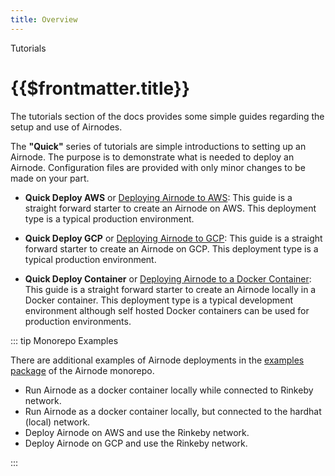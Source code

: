 ```yaml
---
title: Overview
---
```


<TitleSpan>Tutorials</TitleSpan>

# {{$frontmatter.title}}

<VersionWarning/>

The tutorials section of the docs provides some simple guides regarding the setup and use of Airnodes.

The **"Quick"** series of tutorials are simple introductions to setting up an Airnode. The purpose is to demonstrate what is needed to deploy an Airnode. Configuration files are provided with only minor changes to be made on your part.

- **Quick Deploy AWS** or [Deploying Airnode to AWS](./quick-deploy-aws/): This guide is a straight forward starter to create an Airnode on AWS. This deployment type is a typical production environment.

- **Quick Deploy GCP** or [Deploying Airnode to GCP](./quick-deploy-gcp/): This guide is a straight forward starter to create an Airnode on GCP. This deployment type is a typical production environment.

- **Quick Deploy Container** or [Deploying Airnode to a Docker Container](./quick-deploy-container/): This guide is a straight forward starter to create an Airnode locally in a Docker container. This deployment type is a typical development environment although self hosted Docker containers can be used for production environments.

::: tip Monorepo Examples

There are additional examples of Airnode deployments in the [examples package](https://github.com/api3dao/airnode/tree/v0.4/packages/airnode-examples) of the Airnode monorepo.

- Run Airnode as a docker container locally while connected to Rinkeby network.
- Run Airnode as a docker container locally, but connected to the hardhat (local) network.
- Deploy Airnode on AWS and use the Rinkeby network.
- Deploy Airnode on GCP and use the Rinkeby network.

:::
